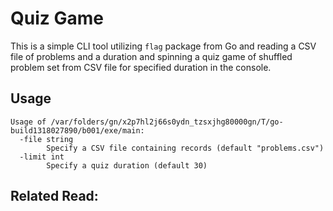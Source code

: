 # Quiz Game
This is a simple CLI tool utilizing `flag` package from Go and reading a CSV file of problems and a duration and spinning a quiz game of shuffled problem set from CSV file for specified duration in the console. 

## Usage

```shell
Usage of /var/folders/gn/x2p7hl2j66s0ydn_tzsxjhg80000gn/T/go-build1318027890/b001/exe/main:
  -file string
        Specify a CSV file containing records (default "problems.csv")
  -limit int
        Specify a quiz duration (default 30)
```

## Related Read: 
